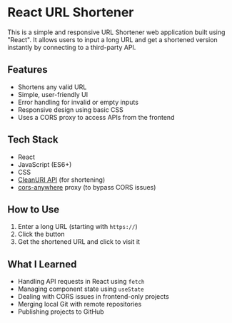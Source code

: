 # React URL Shortener

This is a simple and responsive URL Shortener web application built using "React". It allows users to input a long URL and get a shortened version instantly by connecting to a third-party API.

## Features

- Shortens any valid URL
- Simple, user-friendly UI
- Error handling for invalid or empty inputs
- Responsive design using basic CSS
- Uses a CORS proxy to access APIs from the frontend

## Tech Stack

- React 
- JavaScript (ES6+)
- CSS
- [CleanURI API](https://cleanuri.com/) (for shortening)
- [cors-anywhere](https://cors-anywhere.herokuapp.com/) proxy (to bypass CORS issues)

## How to Use

1. Enter a long URL (starting with `https://`)
2. Click the  button
3. Get the shortened URL and click to visit it



## What I Learned

- Handling API requests in React using `fetch`
- Managing component state using `useState`
- Dealing with CORS issues in frontend-only projects
- Merging local Git with remote repositories
- Publishing projects to GitHub


